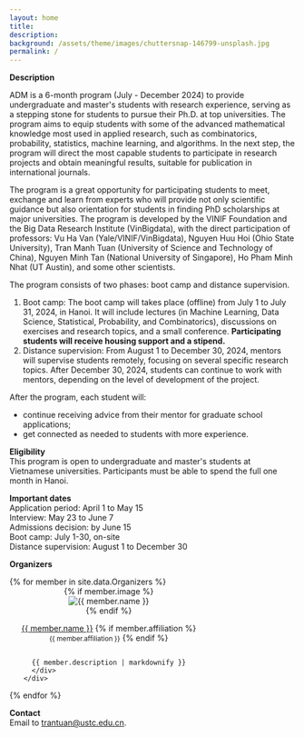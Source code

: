 ```yaml
---
layout: home
title: 
description: 
background: /assets/theme/images/chuttersnap-146799-unsplash.jpg
permalink: /
---
```


<b>Description</b> <br>
<p>
ADM is a 6-month program (July - December 2024) to provide undergraduate and master's students with research experience, serving as a stepping stone for students to pursue their Ph.D. at top universities. The program aims to equip students with some of the advanced mathematical knowledge most used in applied research, such as combinatorics, probability, statistics, machine learning, and algorithms. In the next step, the program will direct the most capable students to participate in research projects and obtain meaningful results, suitable for publication in international journals.
</p>

<p>
The program is a great opportunity for participating students to meet, exchange and learn from experts who will provide not only scientific guidance but also orientation for students in finding PhD scholarships at major universities. The program is developed by the VINIF Foundation and the Big Data Research Institute (VinBigdata), with the direct participation of professors: Vu Ha Van (Yale/VINIF/VinBigdata), Nguyen Huu Hoi (Ohio State University), Tran Manh Tuan (University of Science and Technology of China), Nguyen Minh Tan (National University of Singapore), Ho Pham Minh Nhat (UT Austin), and some other scientists.  
</p>

<p>
The program consists of two phases: boot camp and distance supervision.  
<ol>
  <li>
Boot camp: The boot camp will takes place (offline) from July 1 to July 31, 2024, in Hanoi. It will include lectures (in Machine Learning, Data Science, Statistical, Probability, and Combinatorics), discussions on exercises and research topics, and a small conference. <b>Participating students will receive housing support and a stipend.</b></li>
  <li>
Distance supervision: From August 1 to December 30, 2024, mentors will supervise students remotely, focusing on several specific research topics. After December 30, 2024, students can continue to work with mentors, depending on the level of development of the project.</li>
</ol>
After the program, each student will:
<ul>
  <li>
    continue receiving advice from their mentor for graduate school applications;</li>
  <li>
    get connected as needed to students with more experience.</li>
</ul>
</p>

<b>Eligibility</b> <br>
This program is open to undergraduate and master's students at Vietnamese universities. Participants must be able to spend the full one month in Hanoi.

<b>Important dates</b> <br>
Application period: April 1 to May 15 <br>
Interview: May 23 to June 7 <br>
Admissions decision: by June 15 <br>
Boot camp: July 1-30, on-site <br>
Distance supervision: August 1 to December 30

<b>Organizers</b> <br>
<div class="row cards mt-4">
{% for member in site.data.Organizers %}
  <div class="d-flex team-member col-md-6" style="justify-content: center;">
    <div class="flex-shrink-0 me-3" style="width: 350px;">
      <div style="position: relative;display: flex;justify-content: center;flex-wrap: wrap;flex-direction: column;align-items: center;">
        {% if member.image %}
        <img src="{{ member.image | relative_url }}" alt="{{ member.name }}">
      {% endif %}
        <p id="{{ member.name | strip | url_encode }}" style="text-align: center;">
        <a href="{{ member.homepage }}">{{ member.name }}</a>
        {% if member.affiliation %}
          <br><small class="text-muted">{{ member.affiliation }}</small>
        {% endif %}
      </p>

      {{ member.description | markdownify }}  
      </div>
    </div>
    
  </div>
{% endfor %}
</div>

<b>Contact</b> <br>
Email to <a href="mailto:trantuan@ustc.edu.cn">trantuan@ustc.edu.cn</a>.
